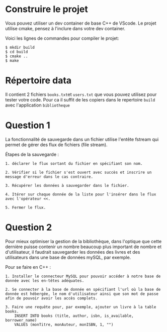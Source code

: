 # Construire le projet
Vous pouvez utiliser un dev container de base C++ de VScode.
Le projet utilise cmake, pensez à l'inclure dans votre dev container.

Voici les lignes de commandes pour compiler le projet:
```
$ mkdir build
$ cd build
$ cmake ..
$ make
```

# Répertoire data

Il contient 2 fichiers `books.txt`et `users.txt` que vous pouvez utilisez pour tester votre code.
Pour ca il suffit de les copiers dans le repertoire `build` avec l'application `bibliotheque`

# Question 1

La fonctionnalité de sauvegarde dans un fichier utilise l'entête fstream qui permet de gérer des flux de fichiers (file stream). 

Étapes de la sauvegarde : 

    1. déclarer le flux sortant du fichier en spécifiant son nom.

    2. Vérifier si le fichier s'est ouvert avec succès et inscrire un message d'erreur dans le cas contraire.

    3. Récupérer les données à sauvegarder dans le fichier.

    4. Itérer sur chaque donnée de la liste pour l'insérer dans le flux avec l'opérateur <<.

    5. Fermer le flux.

# Question 2

Pour mieux optimiser la gestion de la bibliothèque, dans l'optique que cette dernière puisse contenir un nombre beaucoup plus important de nombre et d'utilisateur, il faudrait sauvegarder les données des livres et des utilisateurs dans une base de données mySQL, par exemple.

Pour se faire en C++ : 

    1. Installer le connecteur MySQL pour pouvoir accéder à notre base de donnée avec les en-têtes adéquates.

    2. Se connecter à la base de donnée en spécifiant l'url où la base de donnée est hébergée, le nom d'utilisateur ainsi que son mot de passe afin de pouvoir avoir les accès complets.

    3. Faire une requête pour, par exemple, ajouter un livre à la table books.
        INSERT INTO books (title, author, isbn, is_available, borrower_name)
        VALUES (monTitre, monAuteur, monISBN, 1, "")
